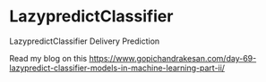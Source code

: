 # LazypredictClassifier
LazypredictClassifier Delivery Prediction

Read my blog on this https://www.gopichandrakesan.com/day-69-lazypredict-classifier-models-in-machine-learning-part-ii/
